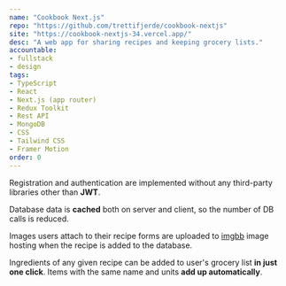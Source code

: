 ```yaml
---
name: "Cookbook Next.js"
repo: "https://github.com/trettifjerde/cookbook-nextjs"
site: "https://cookbook-nextjs-34.vercel.app/"
desc: "A web app for sharing recipes and keeping grocery lists."
accountable:
- fullstack
- design
tags: 
- TypeScript
- React
- Next.js (app router)
- Redux Toolkit
- Rest API
- MongoDB
- CSS
- Tailwind CSS
- Framer Motion
order: 0
---
```

Registration and authentication are implemented without any third-party libraries other than **JWT**.

Database data is **cached** both on server and client, so the number of DB calls is reduced.

Images users attach to their recipe forms are uploaded to [imgbb](https://imgbb.com/) image hosting when the recipe is added to the database.

Ingredients of any given recipe can be added to user's grocery list **in just one click**. Items with the same name and units **add up automatically**.